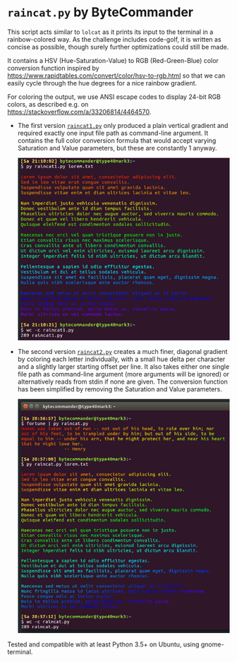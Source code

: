 # `raincat.py` by ByteCommander

This script acts similar to `lolcat` as it prints its input to the terminal in a rainbow-colored way. 
As the challenge includes code-golf, it is written as concise as possible, though surely further optimizations
could still be made.

It contains a HSV (Hue-Saturation-Value) to RGB (Red-Green-Blue) color conversion function inspired by 
https://www.rapidtables.com/convert/color/hsv-to-rgb.html so that we can easily cycle through the hue degrees
for a nice rainbow gradient.

For coloring the output, we use ANSI escape codes to display 24-bit RGB colors,
as described e.g. on https://stackoverflow.com/a/33206814/4464570.

- The first version [`raincat1.py`](/challenges/09-lolcat/solutions/bytecommander/raincat1.py) 
  only produced a plain vertical gradient and required exactly one input file path as command-line argument.
  It contains the full color conversion formula that would accept varying Saturation and Value parameters,
  but these are constantly 1 anyway.

  ![raincat1.png](/challenges/09-lolcat/solutions/bytecommander/raincat1.png)

- The second version [`raincat2.py`](/challenges/09-lolcat/solutions/bytecommander/raincat2.py)
  creates a much finer, diagonal gradient by coloring each letter individually,
  with a small hue delta per character and a slightly larger starting offset per line.
  It also takes either one single file path as command-line argument (more arguments will be ignored)
  or alternatively reads from stdin if none are given.
  The conversion function has been simplified by removing the Saturation and Value parameters.

  ![raincat2.png](/challenges/09-lolcat/solutions/bytecommander/raincat2.png)

Tested and compatible with at least Python 3.5+ on Ubuntu, using gnome-terminal.
